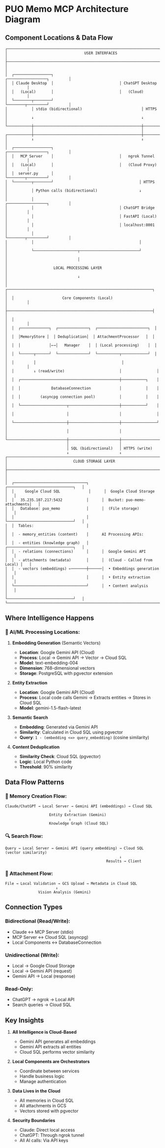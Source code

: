 # PUO Memo MCP Architecture Diagram

## Component Locations & Data Flow

```
┌─────────────────────────────────────────────────────────────────────────────────┐
│                                   USER INTERFACES                                │
├─────────────────────────────────────────────────────────────────────────────────┤
│                                                                                 │
│  ┌─────────────────┐                              ┌──────────────────┐         │
│  │ Claude Desktop  │                              │ ChatGPT Desktop  │         │
│  │   (Local)       │                              │   (Cloud)         │         │
│  └────────┬────────┘                              └────────┬─────────┘         │
│           │ stdio (bidirectional)                           │ HTTPS              │
│           ↓                                                 ↓                   │
└───────────┼─────────────────────────────────────────────────┼─────────────────┘
            │                                                 │
┌───────────┼─────────────────────────────────────────────────┼─────────────────┐
│           ↓                                                 ↓                   │
│  ┌─────────────────┐                              ┌──────────────────┐         │
│  │   MCP Server    │                              │   ngrok Tunnel   │         │
│  │   (Local)       │                              │   (Cloud Proxy)  │         │
│  │  server.py      │                              └────────┬─────────┘         │
│  └────────┬────────┘                                       │ HTTPS              │
│           │ Python calls (bidirectional)                   ↓                   │
│           │                                       ┌──────────────────┐         │
│           │                                       │ ChatGPT Bridge   │         │
│           │                                       │ FastAPI (Local)  │         │
│           │                                       │ localhost:8001   │         │
│           │                                       └────────┬─────────┘         │
│           │                                                │                   │
│           └────────────────────┬───────────────────────────┘                   │
│                                │                                               │
│                     LOCAL PROCESSING LAYER                                     │
│                                ↓                                               │
│  ┌──────────────────────────────────────────────────────────────────┐         │
│  │                      Core Components (Local)                      │         │
│  ├──────────────────────────────────────────────────────────────────┤         │
│  │                                                                   │         │
│  │  ┌─────────────┐  ┌──────────────┐  ┌───────────────────────┐  │         │
│  │  │MemoryStore │  │ Deduplication│  │ AttachmentProcessor   │  │         │
│  │  │             │←→│   Manager    │  │ (Local processing)    │  │         │
│  │  └──────┬──────┘  └──────────────┘  └──────────┬────────────┘  │         │
│  │         │                                       │                │         │
│  │         ↓ (read/write)                         │                │         │
│  │  ┌─────────────────────────────────────────────┼───────────┐    │         │
│  │  │              DatabaseConnection             │           │    │         │
│  │  │         (asyncpg connection pool)           │           │    │         │
│  │  └─────────────────────┬───────────────────────┼───────────┘    │         │
│  │                        │                       │                │         │
│  └────────────────────────┼───────────────────────┼────────────────┘         │
│                           │                       │                           │
└───────────────────────────┼───────────────────────┼───────────────────────────┘
                            │                       │
                            │ SQL (bidirectional)   │ HTTPS (write)
                            ↓                       ↓
┌───────────────────────────────────────────────────────────────────────────────┐
│                              CLOUD STORAGE LAYER                               │
├───────────────────────────────────────────────────────────────────────────────┤
│                                                                                │
│  ┌─────────────────────────────────┐      ┌──────────────────────────────┐   │
│  │     Google Cloud SQL             │      │  Google Cloud Storage        │   │
│  │   35.235.107.217:5432           │      │  Bucket: puo-memo-attachments│   │
│  │   Database: puo_memo            │      │  (File storage)              │   │
│  │                                 │      └──────────────────────────────┘   │
│  │  Tables:                        │                                          │
│  │  - memory_entities (content)    │      AI Processing APIs:                │
│  │  - entities (knowledge graph)   │      ┌──────────────────────────────┐   │
│  │  - relations (connections)      │      │  Google Gemini API           │   │
│  │  - attachments (metadata)       │      │  (Cloud - Called from Local) │   │
│  │  - vectors (embeddings) ←───────┼──────│  • Embeddings generation     │   │
│  │                                 │      │  • Entity extraction         │   │
│  └─────────────────────────────────┘      │  • Content analysis          │   │
│                                           └──────────────────────────────┘   │
└───────────────────────────────────────────────────────────────────────────────┘
```

## Where Intelligence Happens

### 🧠 AI/ML Processing Locations:

1. **Embedding Generation** (Semantic Vectors)
   - **Location**: Google Gemini API (Cloud)
   - **Process**: Local → Gemini API → Vector → Cloud SQL
   - **Model**: text-embedding-004
   - **Dimension**: 768-dimensional vectors
   - **Storage**: PostgreSQL with pgvector extension

2. **Entity Extraction**
   - **Location**: Google Gemini API (Cloud)
   - **Process**: Local code calls Gemini → Extracts entities → Stores in Cloud SQL
   - **Model**: gemini-1.5-flash-latest

3. **Semantic Search**
   - **Embedding**: Generated via Gemini API
   - **Similarity**: Calculated in Cloud SQL using pgvector
   - **Query**: `1 - (embedding <=> query_embedding)` (cosine similarity)

4. **Content Deduplication**
   - **Similarity Check**: Cloud SQL (pgvector)
   - **Logic**: Local Python code
   - **Threshold**: 90% similarity

## Data Flow Patterns

### 📝 Memory Creation Flow:
```
Claude/ChatGPT → Local Server → Gemini API (embeddings) → Cloud SQL
                             ↓
                    Entity Extraction (Gemini)
                             ↓
                    Knowledge Graph (Cloud SQL)
```

### 🔍 Search Flow:
```
Query → Local Server → Gemini API (query embedding) → Cloud SQL (vector similarity)
                                                    ↓
                                              Results → Client
```

### 📎 Attachment Flow:
```
File → Local Validation → GCS Upload → Metadata in Cloud SQL
                       ↓
               Vision Analysis (Gemini)
```

## Connection Types

### Bidirectional (Read/Write):
- Claude ↔ MCP Server (stdio)
- MCP Server ↔ Cloud SQL (asyncpg)
- Local Components ↔ DatabaseConnection

### Unidirectional (Write):
- Local → Google Cloud Storage
- Local → Gemini API (request)
- Gemini API → Local (response)

### Read-Only:
- ChatGPT → ngrok → Local API
- Search queries → Cloud SQL

## Key Insights

1. **All Intelligence is Cloud-Based**
   - Gemini API generates all embeddings
   - Gemini API extracts all entities
   - Cloud SQL performs vector similarity

2. **Local Components are Orchestrators**
   - Coordinate between services
   - Handle business logic
   - Manage authentication

3. **Data Lives in the Cloud**
   - All memories in Cloud SQL
   - All attachments in GCS
   - Vectors stored with pgvector

4. **Security Boundaries**
   - Claude: Direct local access
   - ChatGPT: Through ngrok tunnel
   - All AI calls: Via API keys